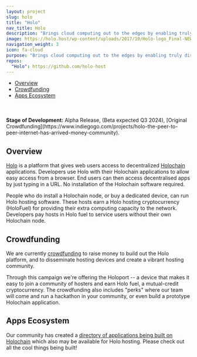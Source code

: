 ```yaml
---
layout: project
slug: holo
title: "Holo"
nav_title: Holo
description: "Brings cloud computing out to the edges by enabling truly distributed applications and hosting on laptops, phones, and personal dedicated hosting devices, as well as servers."
image: https://holo.host/wp-content/uploads/2017/10/Holo-logo_Final-NEW-BLUE.png
navigation_weight: 3
icon: fa-cloud
purpose: "Brings cloud computing out to the edges by enabling truly distributed applications and hosting on laptops, phones, and personal dedicated hosting devices, as well as servers."
repos:
  "Holo": https://github.com/holo-host
---
```

<!--{::options parse_block_html="true" /} -->


<!-- TOC START min:1 max:3 link:true update:true -->
  - [Overview](#overview)
  - [Crowdfunding](#crowdfunding)
  - [Apps Ecosystem](#apps-ecosystem)

<!-- TOC END -->

<div  style="margin-top:50px" class="alert" role="alert" markdown="1">
   <b>Stage of Development:</b> Alpha Release, (Beta expected Q3 2024), [Original Crowdfunding](https://www.indiegogo.com/projects/holo-the-peer-to-peer-internet-has-arrived-money-community).
</div>

## Overview

[Holo](holo.host) is a platform that gives web users access to decentralized [Holochain](/projects/holochain) applications. Developers use Holo with their Holochain applications to allow easy access from a browser. End users can then access decentralised apps by just typing in a URL.  No installation of the Holochain software required.

People who do install a Holochain node, or buy a dedicated device, can run Holo hosting software. These hosts earn a Holo hosting cryptocurrency (HoloFuel) for providing their extra computing capacity to the network. Developers pay hosts in Holo fuel to service users without their own Holochain node.

## Crowdfunding

We are currently [crowdfunding](https://www.indiegogo.com/projects/holo-the-peer-to-peer-internet-has-arrived-money-community)  to raise money to build out the Holo platform, and to disseminate hosting devices and create a vibrant hosting community.

Through this campaign we're offering the Holoport -- a device that makes it easy to join a community of hosters and earn Holo fuel, a mutual-credit cryptocurrency.  The crowdfunding also includes "perks" where our team will come and run a hackathon in your community, or even build a prototype Holochain application.

## Apps Ecosystem
Our community has created a [directory of applications being built on Holochain](https://www.happenings.community/database) which also may be available for Holo hosting. Please check out all the cool things being built! 
